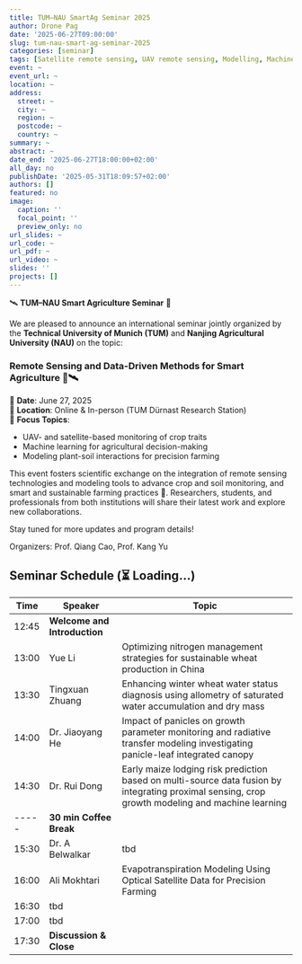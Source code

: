 ```yaml
---
title: TUM–NAU SmartAg Seminar 2025
author: Drone Pag
date: '2025-06-27T09:00:00'
slug: tum-nau-smart-ag-seminar-2025
categories: [seminar]
tags: [Satellite remote sensing, UAV remote sensing, Modelling, Machine learning]
event: ~
event_url: ~
location: ~
address:
  street: ~
  city: ~
  region: ~
  postcode: ~
  country: ~
summary: ~
abstract: ~
date_end: '2025-06-27T18:00:00+02:00'
all_day: no
publishDate: '2025-05-31T18:09:57+02:00'
authors: []
featured: no
image:
  caption: ''
  focal_point: ''
  preview_only: no
url_slides: ~
url_code: ~
url_pdf: ~
url_video: ~
slides: ''
projects: []
---
```

🛰️ **TUM–NAU Smart Agriculture Seminar** 🌱

We are pleased to announce an international seminar jointly organized by the **Technical University of Munich (TUM)** and **Nanjing Agricultural University (NAU)** on the topic:

### **Remote Sensing and Data-Driven Methods for Smart Agriculture** 🚁🛰️

📅 **Date**: June 27, 2025  
📍 **Location**: Online & In-person (TUM Dürnast Research Station)  
🎯 **Focus Topics**:
- UAV- and satellite-based monitoring of crop traits  
- Machine learning for agricultural decision-making  
- Modeling plant-soil interactions for precision farming  

This event fosters scientific exchange on the integration of remote sensing technologies and modeling tools to advance crop and soil monitoring, and smart and sustainable farming practices 🚜. Researchers, students, and professionals from both institutions will share their latest work and explore new collaborations.

Stay tuned for more updates and program details!

Organizers: Prof. Qiang Cao, Prof. Kang Yu  

## Seminar Schedule (⏳ Loading...)

| Time       | Speaker          | Topic                                     |
|------------|------------------|-------------------------------------------|
| 12:45 | **Welcome and Introduction**    |             |
| 13:00 | Yue Li          | Optimizing nitrogen management strategies for sustainable wheat production in China  |
| 13:30 | Tingxuan Zhuang | Enhancing winter wheat water status diagnosis using allometry of saturated water accumulation and dry mass |
| 14:00 | Dr. Jiaoyang He | Impact of panicles on growth parameter monitoring and radiative transfer modeling investigating panicle-leaf integrated canopy |
| 14:30 | Dr. Rui Dong    | Early maize lodging risk prediction based on multi-source data fusion by integrating proximal sensing, crop growth modeling and machine learning |
| ----- | **30 min Coffee Break** |                     |
| 15:30 | Dr. A Belwalkar |  tbd                   |
| 16:00 | Ali Mokhtari | Evapotranspiration Modeling Using Optical Satellite Data for Precision Farming |
| 16:30 | tbd      |                     |
| 17:00 | tbd      |                     |
| 17:30 | **Discussion & Close**  |                     |


